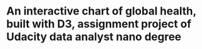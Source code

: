 # An interactive chart of global health, built with D3, assignment project of Udacity data analyst nano degree
